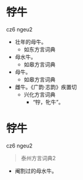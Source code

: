 # 牸牛
cz6 ngeu2
+ 壮年的母牛。
  * 如东方言词典
+ 母水牛。
  * 如皋方言词典
+ 母牛。
  * 如皋方言词典
+ 雌牛。《广韵·志韵》疾置切
  * 兴化方言词典
    - “牸，牝牛”。

# 牸牛
cz6 ngeu2
> 泰州方言词典2
- 阉割过的母水牛。
